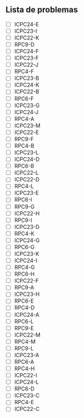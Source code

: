 ## Lista de problemas

- [ ] ICPC24-E
- [ ] ICPC23-I
- [ ] ICPC22-K
- [ ] RPC9-D
- [ ] ICPC24-F
- [ ] ICPC23-F
- [ ] ICPC22-J
- [ ] RPC4-F
- [ ] ICPC23-B
- [ ] ICPC24-K
- [ ] ICPC22-B
- [ ] RPC6-F
- [ ] ICPC23-G
- [ ] ICPC24-J
- [ ] RPC4-A
- [ ] ICPC23-M
- [ ] ICPC22-E
- [ ] RPC9-F
- [ ] RPC4-B
- [ ] ICPC23-L
- [ ] ICPC24-D
- [ ] RPC6-B
- [ ] ICPC22-L
- [ ] ICPC22-D
- [ ] RPC4-L
- [ ] ICPC23-E
- [ ] RPC6-I
- [ ] RPC9-G
- [ ] ICPC22-H
- [ ] RPC9-I
- [ ] ICPC23-D
- [ ] RPC4-K
- [ ] ICPC24-G
- [ ] RPC6-G
- [ ] ICPC23-K
- [ ] ICPC24-I
- [ ] RPC4-G
- [ ] RPC6-H
- [ ] ICPC22-F
- [ ] RPC9-A
- [ ] ICPC23-H
- [ ] RPC6-E
- [ ] RPC4-D
- [ ] ICPC24-A
- [ ] RPC6-L
- [ ] RPC9-E
- [ ] ICPC22-M
- [ ] RPC4-M
- [ ] RPC9-L
- [ ] ICPC23-A
- [ ] RPC6-A
- [ ] RPC4-H
- [ ] ICPC22-I
- [ ] ICPC24-L
- [ ] RPC6-D
- [ ] ICPC23-C
- [ ] RPC4-E
- [ ] ICPC22-C
